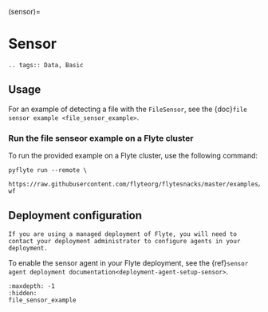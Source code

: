 (sensor)=

# Sensor

```{eval-rst}
.. tags:: Data, Basic
```

## Usage

For an example of detecting a file with the `FileSensor`, see the {doc}`file sensor example <file_sensor_example>`.

### Run the file senseor example on a Flyte cluster

To run the provided example on a Flyte cluster, use the following command:

```
pyflyte run --remote \
  https://raw.githubusercontent.com/flyteorg/flytesnacks/master/examples/sensor/sensor/file_sensor_example.py wf
```

## Deployment configuration

```{note}
If you are using a managed deployment of Flyte, you will need to contact your deployment administrator to configure agents in your deployment.
```

To enable the sensor agent in your Flyte deployment, see the {ref}`sensor agent deployment documentation<deployment-agent-setup-sensor>`.

```{toctree}
:maxdepth: -1
:hidden:
file_sensor_example
```
